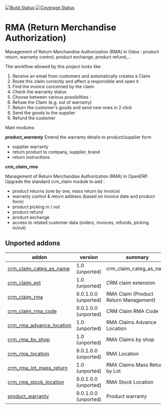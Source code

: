 [![Build Status](https://travis-ci.org/OCA/rma.svg?branch=10.0)](https://travis-ci.org/OCA/rma)
[![Coverage Status](https://coveralls.io/repos/OCA/rma/badge.png?branch=10.0)](https://coveralls.io/r/OCA/rma?branch=10.0)

RMA (Return Merchandise Authorization) 
=======================================

Management of Return Merchandise Authorization (RMA) in Odoo : product return, warranty control, product exchange, product refund,...

The workflow allowed by this project looks like:

1. Receive an email from customers and automatically creates a Claim
1. Route this claim correctly and affect a responsible and open it
1. Find the invoice concerned by the claim
1. Check the warranty status
1. Choose between various possibilities :
  1. Refuse the Claim (e.g. out of warranty)
  1. Return the customer's goods and send new ones in 2 click
  1. Send the goods to the supplier
  1. Refund the customer


Main modules:

***product_warranty***
Extend the warranty details to product/supplier form
* supplier warranty
* return product to company, supplier, brand
* return instructions

***crm_claim_rma***

Management of Return Merchandise Authorization (RMA) in OpenERP.
Upgrade the standard crm_claim module to add :
* product returns (one by one, mass return by invoice)
* warranty control & return address (based on invoice date and product form)
* product picking in / out
* product refund
* product exchange
* access to related customer data (orders, invoices, refunds, picking in/out)


[//]: # (addons)

Unported addons
---------------
addon | version | summary
--- | --- | ---
[crm_claim_categ_as_name](crm_claim_categ_as_name/) | 1.0 (unported) | crm_claim_categ_as_name
[crm_claim_ext](crm_claim_ext/) | 1.0 (unported) | CRM claim extension
[crm_claim_rma](crm_claim_rma/) | 9.0.1.0.0 (unported) | RMA Claim (Product Return Management)
[crm_claim_rma_code](crm_claim_rma_code/) | 9.0.1.0.0 (unported) | CRM Claim RMA Code
[crm_rma_advance_location](crm_rma_advance_location/) | 1.0 (unported) | RMA Claims Advance Location
[crm_rma_by_shop](crm_rma_by_shop/) | 1.0 (unported) | RMA Claims by shop
[crm_rma_location](crm_rma_location/) | 9.0.1.0.0 (unported) | RMA Location
[crm_rma_lot_mass_return](crm_rma_lot_mass_return/) | 1.0 (unported) | RMA Claims Mass Return by Lot
[crm_rma_stock_location](crm_rma_stock_location/) | 9.0.1.0.0 (unported) | RMA Stock Location
[product_warranty](product_warranty/) | 9.0.1.0.0 (unported) | Product warranty

[//]: # (end addons)
